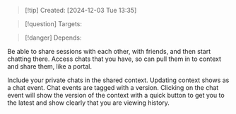 
>[!tip] Created: [2024-12-03 Tue 13:35]

>[!question] Targets: 

>[!danger] Depends: 

Be able to share sessions with each other, with friends, and then start chatting there.
Access chats that you have, so can pull them in to context and share them, like a portal.

Include your private chats in the shared context.
Updating context shows as a chat event.
Chat events are tagged with a version.
Clicking on the chat event will show the version of the context with a quick button to get you to the latest and show clearly that you are viewing history.


